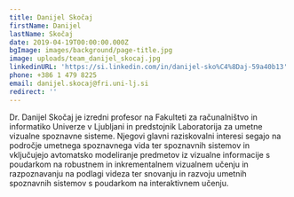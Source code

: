 ```yaml
---
title: Danijel Skočaj
firstName: Danijel
lastName: Skočaj
date: 2019-04-19T00:00:00.000Z
bgImage: images/background/page-title.jpg
image: uploads/team_danijel_skocaj.jpg
linkedinURL: 'https://si.linkedin.com/in/danijel-sko%C4%8Daj-59a40b13'
phone: +386 1 479 8225
email: danijel.skocaj@fri.uni-lj.si
redirect: ''
---
```

Dr. Danijel Skočaj je izredni profesor na Fakulteti za računalništvo in informatiko Univerze v Ljubljani in predstojnik Laboratorija za umetne vizualne spoznavne sisteme. Njegovi glavni raziskovalni interesi segajo na področje umetnega spoznavnega vida ter spoznavnih sistemov in vključujejo avtomatsko modeliranje predmetov iz vizualne informacije s poudarkom na robustnem in inkrementalnem vizualnem učenju in razpoznavanju na podlagi videza ter snovanju in razvoju umetnih spoznavnih sistemov s poudarkom na interaktivnem učenju.
